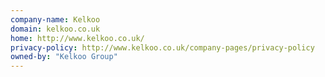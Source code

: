 ```yaml
---
company-name: Kelkoo
domain: kelkoo.co.uk
home: http://www.kelkoo.co.uk/
privacy-policy: http://www.kelkoo.co.uk/company-pages/privacy-policy
owned-by: "Kelkoo Group"
---
```




